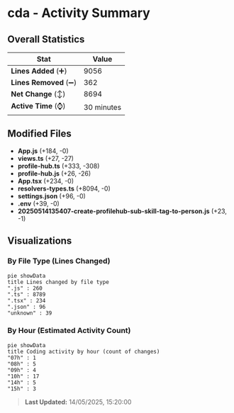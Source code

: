 # cda - Activity Summary 

## Overall Statistics

| Stat                   | Value                                                             |
| ---------------------- | ----------------------------------------------------------------- |
| **Lines Added** (➕)   | 9056                                          |
| **Lines Removed** (➖) | 362                                        |
| **Net Change** (↕)    | 8694                |
| **Active Time** (⌚)   | 30 minutes |


## Modified Files
- **App.js** (+184, -0)
- **views.ts** (+27, -27)
- **profile-hub.ts** (+333, -308)
- **profile-hub.js** (+26, -26)
- **App.tsx** (+234, -0)
- **resolvers-types.ts** (+8094, -0)
- **settings.json** (+96, -0)
- **.env** (+39, -0)
- **20250514135407-create-profilehub-sub-skill-tag-to-person.js** (+23, -1)

## Visualizations

### By File Type (Lines Changed)

```mermaid
pie showData
title Lines changed by file type
".js" : 260
".ts" : 8789
".tsx" : 234
".json" : 96
"unknown" : 39
```

### By Hour (Estimated Activity Count)

```mermaid
pie showData
title Coding activity by hour (count of changes)
"07h" : 1
"08h" : 5
"09h" : 4
"10h" : 17
"14h" : 5
"15h" : 3
```


> **Last Updated:** 14/05/2025, 15:20:00